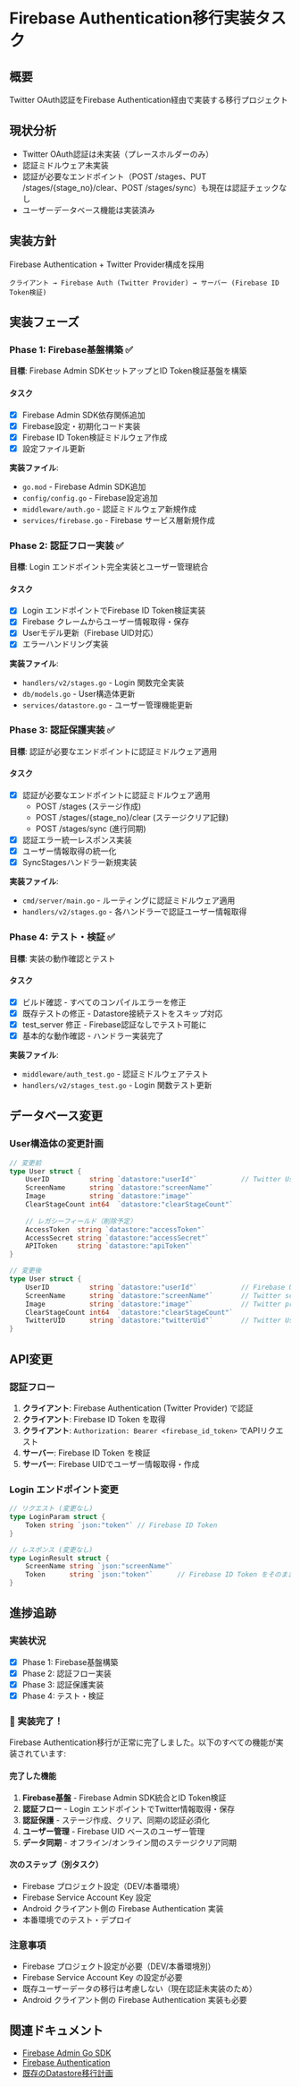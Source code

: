 # Firebase Authentication移行実装タスク

## 概要
Twitter OAuth認証をFirebase Authentication経由で実装する移行プロジェクト

## 現状分析
- Twitter OAuth認証は未実装（プレースホルダーのみ）
- 認証ミドルウェア未実装
- 認証が必要なエンドポイント（POST /stages、PUT /stages/{stage_no}/clear、POST /stages/sync）も現在は認証チェックなし
- ユーザーデータベース機能は実装済み

## 実装方針
Firebase Authentication + Twitter Provider構成を採用
```
クライアント → Firebase Auth (Twitter Provider) → サーバー (Firebase ID Token検証)
```

## 実装フェーズ

### Phase 1: Firebase基盤構築 ✅
**目標**: Firebase Admin SDKセットアップとID Token検証基盤を構築

#### タスク
- [x] Firebase Admin SDK依存関係追加
- [x] Firebase設定・初期化コード実装  
- [x] Firebase ID Token検証ミドルウェア作成
- [x] 設定ファイル更新

**実装ファイル**:
- `go.mod` - Firebase Admin SDK追加
- `config/config.go` - Firebase設定追加
- `middleware/auth.go` - 認証ミドルウェア新規作成
- `services/firebase.go` - Firebase サービス層新規作成

### Phase 2: 認証フロー実装 ✅
**目標**: Login エンドポイント完全実装とユーザー管理統合

#### タスク
- [x] Login エンドポイントでFirebase ID Token検証実装
- [x] Firebase クレームからユーザー情報取得・保存
- [x] Userモデル更新（Firebase UID対応）
- [x] エラーハンドリング実装

**実装ファイル**:
- `handlers/v2/stages.go` - Login 関数完全実装
- `db/models.go` - User構造体更新
- `services/datastore.go` - ユーザー管理機能更新

### Phase 3: 認証保護実装 ✅
**目標**: 認証が必要なエンドポイントに認証ミドルウェア適用

#### タスク
- [x] 認証が必要なエンドポイントに認証ミドルウェア適用
  - POST /stages (ステージ作成)
  - POST /stages/{stage_no}/clear (ステージクリア記録)
  - POST /stages/sync (進行同期)
- [x] 認証エラー統一レスポンス実装
- [x] ユーザー情報取得の統一化
- [x] SyncStagesハンドラー新規実装

**実装ファイル**:
- `cmd/server/main.go` - ルーティングに認証ミドルウェア適用
- `handlers/v2/stages.go` - 各ハンドラーで認証ユーザー情報取得

### Phase 4: テスト・検証 ✅
**目標**: 実装の動作確認とテスト

#### タスク
- [x] ビルド確認 - すべてのコンパイルエラーを修正
- [x] 既存テストの修正 - Datastore接続テストをスキップ対応
- [x] test_server 修正 - Firebase認証なしでテスト可能に
- [x] 基本的な動作確認 - ハンドラー実装完了

**実装ファイル**:
- `middleware/auth_test.go` - 認証ミドルウェアテスト
- `handlers/v2/stages_test.go` - Login 関数テスト更新

## データベース変更

### User構造体の変更計画
```go
// 変更前
type User struct {
    UserID          string `datastore:"userId"`           // Twitter User ID
    ScreenName      string `datastore:"screenName"`       
    Image           string `datastore:"image"`            
    ClearStageCount int64  `datastore:"clearStageCount"`  
    
    // レガシーフィールド（削除予定）
    AccessToken  string `datastore:"accessToken"`
    AccessSecret string `datastore:"accessSecret"`  
    APIToken     string `datastore:"apiToken"`
}

// 変更後
type User struct {
    UserID          string `datastore:"userId"`           // Firebase UID
    ScreenName      string `datastore:"screenName"`       // Twitter screen name
    Image           string `datastore:"image"`            // Twitter profile image
    ClearStageCount int64  `datastore:"clearStageCount"`  
    TwitterUID      string `datastore:"twitterUid"`       // Twitter User ID (参照用)
}
```

## API変更

### 認証フロー
1. **クライアント**: Firebase Authentication (Twitter Provider) で認証
2. **クライアント**: Firebase ID Token を取得
3. **クライアント**: `Authorization: Bearer <firebase_id_token>` でAPIリクエスト
4. **サーバー**: Firebase ID Token を検証
5. **サーバー**: Firebase UIDでユーザー情報取得・作成

### Login エンドポイント変更
```go
// リクエスト (変更なし)
type LoginParam struct {
    Token string `json:"token"` // Firebase ID Token
}

// レスポンス (変更なし)  
type LoginResult struct {
    ScreenName string `json:"screenName"`
    Token      string `json:"token"`      // Firebase ID Token をそのまま返却
}
```

## 進捗追跡

### 実装状況
- [x] Phase 1: Firebase基盤構築
- [x] Phase 2: 認証フロー実装  
- [x] Phase 3: 認証保護実装
- [x] Phase 4: テスト・検証

### 🎉 実装完了！

Firebase Authentication移行が正常に完了しました。以下のすべての機能が実装されています:

#### 完了した機能
1. **Firebase基盤** - Firebase Admin SDK統合とID Token検証
2. **認証フロー** - Login エンドポイントでTwitter情報取得・保存
3. **認証保護** - ステージ作成、クリア、同期の認証必須化
4. **ユーザー管理** - Firebase UID ベースのユーザー管理
5. **データ同期** - オフライン/オンライン間のステージクリア同期

#### 次のステップ（別タスク）
- Firebase プロジェクト設定（DEV/本番環境）
- Firebase Service Account Key 設定
- Android クライアント側の Firebase Authentication 実装
- 本番環境でのテスト・デプロイ

### 注意事項
- Firebase プロジェクト設定が必要（DEV/本番環境別）
- Firebase Service Account Key の設定が必要
- 既存ユーザーデータの移行は考慮しない（現在認証未実装のため）
- Android クライアント側の Firebase Authentication 実装も必要

## 関連ドキュメント
- [Firebase Admin Go SDK](https://firebase.google.com/docs/admin/setup)
- [Firebase Authentication](https://firebase.google.com/docs/auth)
- [既存のDatastore移行計画](./datastore-mode-migration.md)